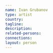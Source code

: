 ```yaml
---
name: Ivan Grubanov
type: artist
country: 
tagline:
description:
related-persons:
connections:
layout: person
---
```


